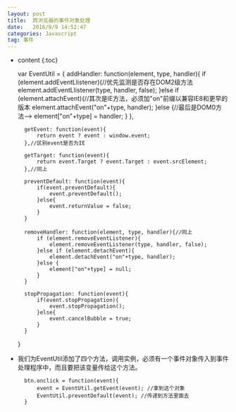 ```yaml
---
layout: post
title:  跨浏览器的事件对象处理
date:   2016/9/9 14:52:47  
categories: Javascript
tag: 事件
---
```


* content
{:toc}


	var EventUtil = {
	    addHandler: function(element, type, handler){
	        if (element.addEventLlistener){//优先监测是否存在DOM2级方法
	            element.addEventLlistener(type, handler, false);
	        }else if (element.attachEvent){//其次是IE方法，必须加"on"前缀以兼容IE8和更早的版本
	            element.attachEvent("on"+type, handler);
	        }else {//最后是DOM0方法-->
	            element["on"+type] = handler;
	        }
	    },
	   
	    getEvent: function(event){
	        return event ? event : window.event;
	    },//区别event是否为IE
	    
	    getTarget: function(event){
	        return event.Target ? event.Target : event.srcElement;
	    },//同上
	    
	    preventDefault: function(event){
	        if(event.preventDefault){
	            event.preventDefault();
	        }else{
	            event.returnValue = false;
	        }
	    }
	    
	    removeHandler: function(element, type, handler){//同上
	        if (element.removeEventListener){
	            element.removeEventListener(type, handler, false);
	        }else if (element.detachEvent){
	            element.detachEvent("on"+type, handler);
	        }else {
	            element["on"+type] = null;
	        }
	    }
	    
	    stopPropagation: function(event){
	        if(event.stopPropagation){
	            event.stopPropagation();
	        }else{
	            event.cancelBubble = true;
	        }
	    }
	}


* 我们为EventUtil添加了四个方法，调用实例，必须有一个事件对象传入到事件处理程序中，而且要把该变量传给这个方法。

	    btn.onclick = function(event){
	    	event = EventUtil.getEvent(event); //拿到这个对象
	    	EventUtil.preventDefault(event); //传递到方法里面去
	    }
    